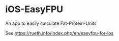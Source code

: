 # iOS-EasyFPU
An app to easily calculate Fat-Protein-Units

See https://rueth.info/index.php/en/easyfpu-for-ios
